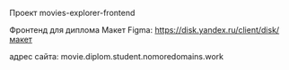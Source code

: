 
Проект movies-explorer-frontend

Фронтенд для диплома 
Макет Figma: https://disk.yandex.ru/client/disk/макет

адрес сайта: movie.diplom.student.nomoredomains.work